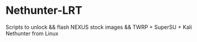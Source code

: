 # Nethunter-LRT
Scripts to unlock &amp;&amp; flash NEXUS stock images &amp;&amp; TWRP + SuperSU + Kali Nethunter from Linux
